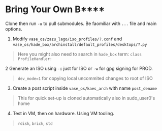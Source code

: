 # Bring Your Own B****

Clone then run `-u` to pull submodules. Be faomiliar with `...` file and main options.

1. Modify `vase_os/zazu_lago/iso_profiles/?.conf` and `vase_os/hade_box/archinstall/default_profiles/desktops/?.py` 

> Here you might also need to search in `hade_box` term: `class ProfileHandler:` 

2 Generate an ISO using `-i` just for ISO or `-w` for gpg signing for PROD.

> `dev_mode=1` for copying local uncommited changes to root of ISO

3. Create a post script inside `vase_os/kaes_arch` with name `post_dename`

> This for quick set-up is cloned automatically also in sudo_user0's home

4. Test in VM, then on hardware. Using VM tooling.

> `rdisk`, `brick`, `std`
